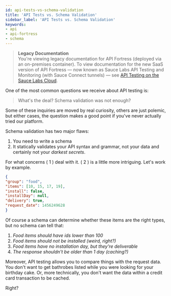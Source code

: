 ```yaml
---
id: api-tests-vs-schema-validation
title: 'API Tests vs. Schema Validation'
sidebar_label: 'API Tests vs. Schema Validation'
keywords:
- api
- api-fortress
- schema
---
```


<head>
  <meta name="robots" content="noindex" />
</head>

> **Legacy Documentation**<br/>You're viewing legacy documentation for API Fortress (deployed via an on-premises container). To view documentation for the new SaaS version of API Fortress &#8212; now known as Sauce Labs API Testing and Monitoring (with Sauce Connect tunnels) &#8212; see [API Testing on the Sauce Labs Cloud](/api-testing/).

One of the most common questions we receive about API testing is:

> What's the deal? Schema validation was not enough?

Some of these inquiries are moved by real curiosity, others are just polemic, but either cases, the question makes a good point if you've never actually tried our platform.

Schema validation has two major flaws:

1. You need to write a schema
2. It statically validates your API syntax and grammar, not your data and certainly not your _darkest secrets_.

For what concerns ( 1 ) deal with it. ( 2 ) is a little more intriguing. Let's work by example.

```json
{
"group": "food",
"items": [10, 15, 17, 19],
"install": false,
"installDay": null,
"delivery": true,
"request_date": 1456249628
}
```

Of course a schema can determine whether these items are the right types, but no schema can tell that:

1. _Food items should have ids lower than 100_
2. _Food items should not be installed (weird, right?)_
3. _Food items have no installation day, but they're deliverable_
4. _The response shouldn't be older than 1 day (caching?)_

Moreover, API testing allows you to compare things with the request data. You don't want to get bathrobes listed while you were looking for your birthday cake. Or, more technically, you don't want the data within a credit card transaction to be cached.

Right?
